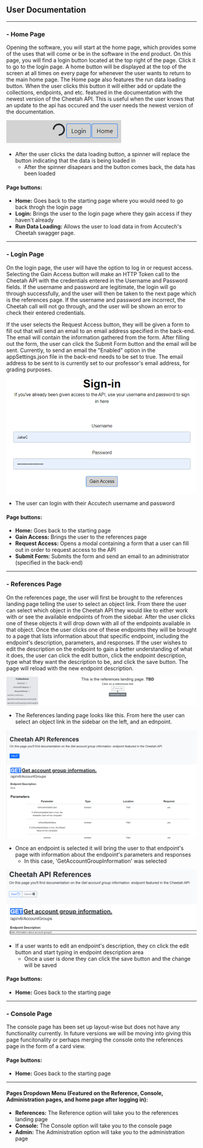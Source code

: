 ## User Documentation
---
### - Home Page

Opening the software, you will start at the home page, which provides some of the uses that will come or be in the software in the end product. On this page, you will find a login button located at the top right of the page. Click it to go to the login page. A home button will be displayed at the top of the screen at all times on every page for whenever the user wants to return to the main home page. The Home page also features the run data loading button. When the user clicks this button it will either add or update the collections, endpoints, and etc. featured in the documentation with the newest version of the Cheetah API. This is useful when the user knows that an update to the api has occured and the user needs the newest version of the documentation.

<img src="DocumentationImages/DataLoaderLoading.PNG"> <br>
- After the user clicks the data loading button, a spinner will replace the button indicating that the data is being loaded in
    - After the spinner disapears and the button comes back, the data has been loaded

#### Page buttons:
- <b>Home:</b> Goes back to the starting page where you would need to go back throgh the login page
- <b>Login:</b> Brings the user to the login page where they gain access if they haven't already
- <b>Run Data Loading:</b> Allows the user to load data in from Accutech's Cheetah swagger page.

---
### - Login Page

On the login page, the user will have the option to log in or request access. Selecting the Gain Access button will make an HTTP Token call to the Cheetah API with the credentials entered in the Username and Password fields. If the username and password are legitimate, the login will go through successfully, and the user will then be taken to the next page which is the references page. If the username and password are incorrect, the Cheetah call will not go through, and the user will be shown an error to check their entered credentials.

If the user selects the Request Access button, they will be given a form to fill out that will send an email to an email address specified in the back-end. The email will contain the information gathered from the form. After filling out the form, the user can click the Submit Form button and the email will be sent. Currently, to send an email the "Enabled" option in the appSettings.json file in the back-end needs to be set to true. The email address to be sent to is currently set to our professor's email address, for grading purposes.

<img src="DocumentationImages/LoginUser.PNG"> <br>
- The user can login with their Accutech username and password

#### Page buttons:
- <b>Home:</b> Goes back to the starting page
- <b>Gain Access:</b> Brings the user to the references page
- <b>Request Access:</b> Opens a modal containing a form that a user can fill out in order to request access to the API
- <b>Submit Form:</b> Submits the form and send an email to an administrator (specified in the back-end)

---
### - References Page

On the references page, the user will first be brought to the references landing page telling the user to select an object link. From there the user can select which object in the Cheetah API they would like to either work with or see the available endpoints of from the sidebar. After the user clicks one of these objects it will drop down with all of the endpoints available in that object. Once the user clicks one of these endpoints they will be brought to a page that lists information about that specific endpoint, including the endpoint's description, parameters, and responses. If the user wishes to edit the description on the endpoint to gain a better understanding of what it does, the user can click the edit button, click the endpoint description, type what they want the description to be, and click the save button. The page will reload with the new endpoint description.

<img src="DocumentationImages/ReferencesLanding.PNG"> <br>
- The References landing page looks like this. From here the user can select an object link in the sidebar on the left, and an ednpoint.

<img src="DocumentationImages/GetAccountGroupInformationEndpoint.PNG"> <br>
- Once an endpoint is selected it will bring the user to that endpoint's page with information about the endpoint's parameters and responses
    - In this case, 'GetAccountGroupInformation' was selected

<img src="DocumentationImages/EditingEndpoint.PNG"> <br>
- If a user wants to edit an endpoint's description, they cn click the edit button and start typing in endpoint description area
    - Once a user is done they can click the save button and the change will be saved

#### Page buttons:
- <b>Home:</b> Goes back to the starting page

---
### - Console Page

The console page has been set up layout-wise but does not have any functionality currently. In future versions we will be moving into giving this page funcitonality or perhaps merging the console onto the references page in the form of a card view.

#### Page buttons:
- <b>Home:</b> Goes back to the starting page

---
#### Pages Dropdown Menu (Featured on the Reference, Console, Administration pages, and home page after logging in):
- <b>References:</b> The Reference option will take you to the references landing page
- <b>Console:</b> The Console option will take you to the console page
- <b>Admin:</b> The Administration option will take you to the administration page